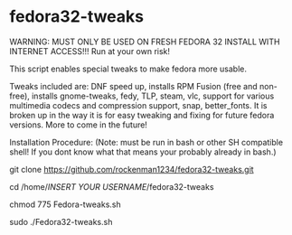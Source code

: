 # fedora32-tweaks

WARNING: MUST ONLY BE USED ON FRESH FEDORA 32 INSTALL WITH INTERNET ACCESS!!! Run at your own risk! 

This script enables special tweaks to make fedora more usable. 

Tweaks included are: DNF speed up, installs RPM Fusion  (free and non-free), installs gnome-tweaks, fedy, TLP, steam, vlc, support for various multimedia codecs and compression support, snap, better_fonts. It is broken up in the way it is for easy tweaking and fixing for future fedora versions. More to come in the future!




Installation Procedure:
(Note: must be run in bash or other SH compatible shell! If you dont know what that means your probably already in bash.)

git clone https://github.com/rockenman1234/fedora32-tweaks.git

cd /home/*INSERT YOUR USERNAME*/fedora32-tweaks

chmod 775 Fedora-tweaks.sh

sudo ./Fedora32-tweaks.sh
